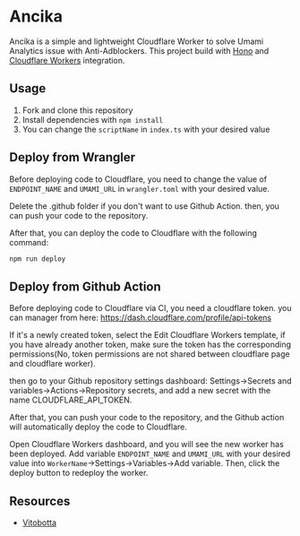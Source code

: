 # Ancika

Ancika is a simple and lightweight Cloudflare Worker to solve Umami Analytics issue with Anti-Adblockers. This project build with [Hono](https://hono.dev/) and [Cloudflare Workers](https://workers.cloudflare.com/) integration.

## Usage

1. Fork and clone this repository
2. Install dependencies with `npm install`
3. You can change the `scriptName` in `index.ts` with your desired value

## Deploy from Wrangler

Before deploying code to Cloudflare, you need to change the value of `ENDPOINT_NAME` and `UMAMI_URL` in `wrangler.toml` with your desired value.

Delete the .github folder if you don't want to use Github Action. then, you can push your code to the repository.

After that, you can deploy the code to Cloudflare with the following command:

```bash
npm run deploy
```

## Deploy from Github Action

Before deploying code to Cloudflare via CI, you need a cloudflare token. you can manager from here: https://dash.cloudflare.com/profile/api-tokens

If it's a newly created token, select the Edit Cloudflare Workers template, if you have already another token, make sure the token has the corresponding permissions(No, token permissions are not shared between cloudflare page and cloudflare worker).

then go to your Github repository settings dashboard: Settings->Secrets and variables->Actions->Repository secrets, and add a new secret with the name CLOUDFLARE_API_TOKEN.

After that, you can push your code to the repository, and the Github action will automatically deploy the code to Cloudflare.

Open Cloudflare Workers dashboard, and you will see the new worker has been deployed. Add variable `ENDPOINT_NAME` and `UMAMI_URL` with your desired value into `WorkerName`->Settings->Variables->Add variable. Then, click the deploy button to redeploy the worker.

## Resources

- [Vitobotta](https://github.com/umami-software/umami/discussions/1026)

